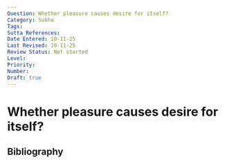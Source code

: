```yaml
---
Question: Whether pleasure causes desire for itself?
Category: Sukha
Tags: 
Sutta References: 
Date Entered: 10-11-25
Last Revised: 10-11-25
Review Status: Not started
Level: 
Priority: 
Number: 
Draft: true
---
```


# Whether pleasure causes desire for itself?

## Bibliography

<!-- 

Notes:



-->